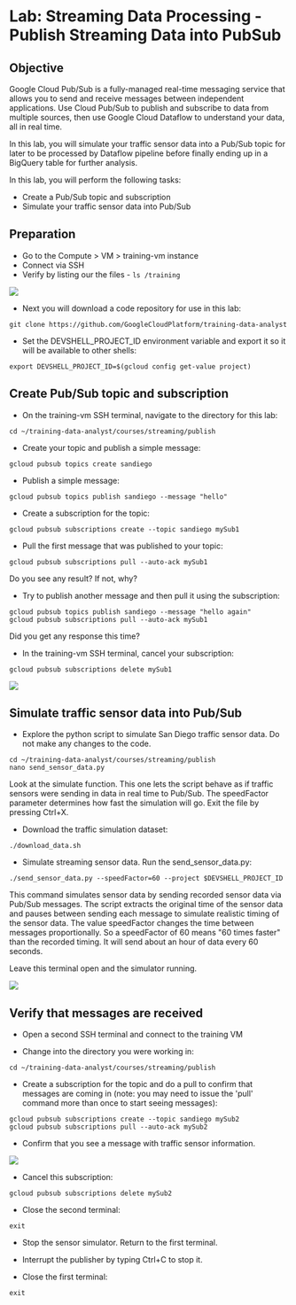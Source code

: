 # Lab: Streaming Data Processing - Publish Streaming Data into PubSub

## Objective

Google Cloud Pub/Sub is a fully-managed real-time messaging service that allows you to send and receive messages between independent applications. Use Cloud Pub/Sub to publish and subscribe to data from multiple sources, then use Google Cloud Dataflow to understand your data, all in real time.

In this lab, you will simulate your traffic sensor data into a Pub/Sub topic for later to be processed by Dataflow pipeline before finally ending up in a BigQuery table for further analysis.

In this lab, you will perform the following tasks:

-   Create a Pub/Sub topic and subscription
-   Simulate your traffic sensor data into Pub/Sub

## Preparation

- Go to the Compute > VM > training-vm instance
- Connect via SSH
- Verify by listing our the files - `ls /training`
 
![](https://user-images.githubusercontent.com/62965911/211212971-f62f3c34-cec9-4969-821a-75a1b97cdb60.png)

- Next you will download a code repository for use in this lab:

```
git clone https://github.com/GoogleCloudPlatform/training-data-analyst
```

- Set the DEVSHELL_PROJECT_ID environment variable and export it so it will be available to other shells:

```
export DEVSHELL_PROJECT_ID=$(gcloud config get-value project)
```

## Create Pub/Sub topic and subscription

- On the training-vm SSH terminal, navigate to the directory for this lab:

```
cd ~/training-data-analyst/courses/streaming/publish
```

- Create your topic and publish a simple message:

```
gcloud pubsub topics create sandiego
```

- Publish a simple message:

```
gcloud pubsub topics publish sandiego --message "hello"
```

- Create a subscription for the topic:

```
gcloud pubsub subscriptions create --topic sandiego mySub1
```

- Pull the first message that was published to your topic:

```
gcloud pubsub subscriptions pull --auto-ack mySub1
```

Do you see any result? If not, why?

- Try to publish another message and then pull it using the subscription:

```
gcloud pubsub topics publish sandiego --message "hello again"
gcloud pubsub subscriptions pull --auto-ack mySub1
```

Did you get any response this time?

- In the training-vm SSH terminal, cancel your subscription:

```
gcloud pubsub subscriptions delete mySub1
```

![](https://user-images.githubusercontent.com/62965911/211212970-18a2c9ef-0725-422d-862d-2d88c4e38bc2.png)

## Simulate traffic sensor data into Pub/Sub

- Explore the python script to simulate San Diego traffic sensor data. Do not make any changes to the code.

```
cd ~/training-data-analyst/courses/streaming/publish
nano send_sensor_data.py
```

Look at the simulate function. This one lets the script behave as if traffic sensors were sending in data in real time to Pub/Sub. The speedFactor parameter determines how fast the simulation will go. Exit the file by pressing Ctrl+X.

- Download the traffic simulation dataset:

```
./download_data.sh
```

- Simulate streaming sensor data. Run the send_sensor_data.py:

```
./send_sensor_data.py --speedFactor=60 --project $DEVSHELL_PROJECT_ID
```

This command simulates sensor data by sending recorded sensor data via Pub/Sub messages. The script extracts the original time of the sensor data and pauses between sending each message to simulate realistic timing of the sensor data. The value speedFactor changes the time between messages proportionally. So a speedFactor of 60 means "60 times faster" than the recorded timing. It will send about an hour of data every 60 seconds.

Leave this terminal open and the simulator running.

![](https://user-images.githubusercontent.com/62965911/211212968-b34434d3-046a-486f-9f96-d98da24243dc.png)

## Verify that messages are received

- Open a second SSH terminal and connect to the training VM

- Change into the directory you were working in:

```
cd ~/training-data-analyst/courses/streaming/publish
```

- Create a subscription for the topic and do a pull to confirm that messages are coming in (note: you may need to issue the 'pull' command more than once to start seeing messages):

```
gcloud pubsub subscriptions create --topic sandiego mySub2
gcloud pubsub subscriptions pull --auto-ack mySub2
```

- Confirm that you see a message with traffic sensor information.

![](https://user-images.githubusercontent.com/62965911/211212961-0bdc468e-d6ea-4b16-8904-98c1ac231ebf.png)

- Cancel this subscription:

```
gcloud pubsub subscriptions delete mySub2
```

- Close the second terminal:

```
exit
```

- Stop the sensor simulator. Return to the first terminal.

- Interrupt the publisher by typing Ctrl+C to stop it.

- Close the first terminal:

```
exit
```